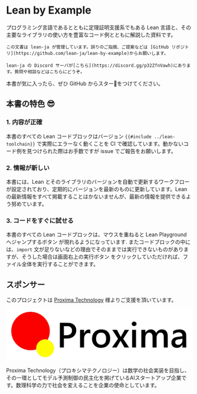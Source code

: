 # Lean by Example

プログラミング言語であるとともに定理証明支援系でもある Lean 言語と、その主要なライブラリの使い方を豊富なコード例とともに解説した資料です。

```admonish info title=""
この文書は lean-ja が管理しています。誤りのご指摘、ご提案などは [GitHub リポジトリ](https://github.com/lean-ja/lean-by-example)からお願いします。

lean-ja の Discord サーバが[こちら](https://discord.gg/p32ZfnVawh)にあります。質問や相談などはこちらにどうぞ。
```

本書が気に入ったら、ぜひ GitHub からスター🌟をつけてください。

## 本書の特色 😎

### 1. 内容が正確
本書のすべての Lean コードブロックはバージョン `{{#include ../lean-toolchain}}` で実際にエラーなく動くことを CI で確認しています。動かないコード例を見つけられた際はお手数ですが issue でご報告をお願いします。

### 2. 情報が新しい
本書には、Lean とそのライブラリのバージョンを自動で更新するワークフローが設定されており、定期的にバージョンを最新のものに更新しています。Lean の最新情報をすべて掲載することはかないませんが、最新の情報を提供できるよう努めています。

### 3. コードをすぐに試せる
本書のすべての Lean コードブロックは、マウスを重ねると Lean Playground へジャンプするボタン <a class="fa fa-external-link"></a> が現れるようになっています. またコードブロックの中には、`import` 文が足りないなどの理由でそのままでは実行できないものがありますが、そうした場合は画面右上の実行ボタン <i class="fa fa-play"></i> をクリックしていただければ、ファイル全体を実行することができます。

## スポンサー

このプロジェクトは [Proxima Technology](https://proxima-ai-tech.com/) 様よりご支援を頂いています。

![logo of Proxima Technology](./image/proxima.svg)

Proxima Technology（プロキシマテクノロジー）は数学の社会実装を目指し、その⼀環としてモデル予測制御の民主化を掲げているAIスタートアップ企業です。数理科学の力で社会を変えることを企業の使命としています。
